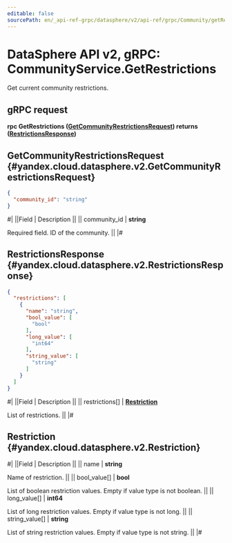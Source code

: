 ```yaml
---
editable: false
sourcePath: en/_api-ref-grpc/datasphere/v2/api-ref/grpc/Community/getRestrictions.md
---
```


# DataSphere API v2, gRPC: CommunityService.GetRestrictions

Get current community restrictions.

## gRPC request

**rpc GetRestrictions ([GetCommunityRestrictionsRequest](#yandex.cloud.datasphere.v2.GetCommunityRestrictionsRequest)) returns ([RestrictionsResponse](#yandex.cloud.datasphere.v2.RestrictionsResponse))**

## GetCommunityRestrictionsRequest {#yandex.cloud.datasphere.v2.GetCommunityRestrictionsRequest}

```json
{
  "community_id": "string"
}
```

#|
||Field | Description ||
|| community_id | **string**

Required field. ID of the community. ||
|#

## RestrictionsResponse {#yandex.cloud.datasphere.v2.RestrictionsResponse}

```json
{
  "restrictions": [
    {
      "name": "string",
      "bool_value": [
        "bool"
      ],
      "long_value": [
        "int64"
      ],
      "string_value": [
        "string"
      ]
    }
  ]
}
```

#|
||Field | Description ||
|| restrictions[] | **[Restriction](#yandex.cloud.datasphere.v2.Restriction)**

List of restrictions. ||
|#

## Restriction {#yandex.cloud.datasphere.v2.Restriction}

#|
||Field | Description ||
|| name | **string**

Name of restriction. ||
|| bool_value[] | **bool**

List of boolean restriction values. Empty if value type is not boolean. ||
|| long_value[] | **int64**

List of long restriction values. Empty if value type is not long. ||
|| string_value[] | **string**

List of string restriction values. Empty if value type is not string. ||
|#